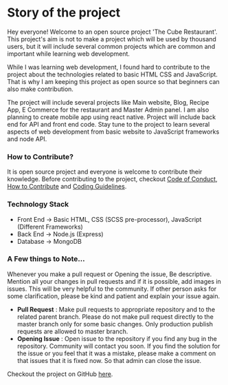
# Story of the project

Hey everyone! Welcome to an open source project 'The Cube Restaurant'. This project's aim is not to make a project which will be used by thousand users, but it will include several common projects which are common and important while learning web development.

While I was learning web development, I found hard to contribute to the project about the technologies related to basic HTML CSS and JavaScript. That is why I am keeping this project as open source so that beginners can also make contribution.

The project will include several projects like Main website, Blog, Recipe App, E Commerce for the restaurant and Master Admin panel. I am also planning to create mobile app using react native. Project will include back end for API and front end code. Stay tune to the project to learn several aspects of web development from basic website to JavaScript frameworks and node API.

### How to Contribute?
It is open source project and everyone is welcome to contribute their knowledge. Before contributing to the project, checkout [Code of Conduct](/code-of-conduct.md), [How to Contribute](/how-to-contribute.md) and [Coding Guidelines](/coding-guidelines/).

### Technology Stack
* Front End → Basic HTML, CSS (SCSS pre-processor), JavaScript (Different Frameworks)
* Back End → Node.js (Express)
* Database → MongoDB

### A Few things to Note...
Whenever you make a pull request or Opening the issue, Be descriptive. Mention all your changes in pull requests and if it is possible, add images in issues. This will be very helpful to the community. If other person asks for some clarification, please be kind and patient and explain your issue again.
* **Pull Request** : Make pull requests to appropriate repository and to the related parent branch. Please do not make pull request directly to the master branch only for some basic changes. Only production publish requests are allowed to master branch.
* **Opening Issue** : Open issue to the repository if you find any bug in the repository. Community will contact you soon. If you find the solution for the issue or you feel that it was a mistake, please make a comment on that issues that it is fixed now. So that admin can close the issue.

Checkout the project on GitHub
<a href="https://github.com/cube-restaurant" target="_blank">here</a>.
